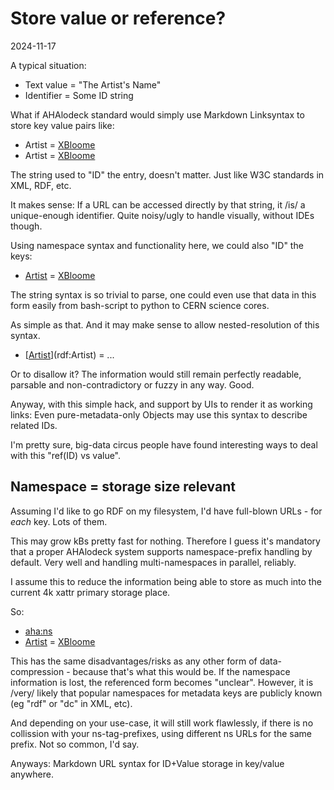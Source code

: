 # Store value or reference?

2024-11-17

A typical situation:

  * Text value = "The Artist's Name"
  * Identifier = Some ID string

What if AHAlodeck standard would simply use Markdown Linksyntax to store key value pairs like:

  * Artist = [XBloome](http://www.xbloome.com/)
  * Artist = [XBloome](Q1234777)
 
The string used to "ID" the entry, doesn't matter.
Just like W3C standards in XML, RDF, etc.

It makes sense:
If a URL can be accessed directly by that string, it /is/ a unique-enough identifier.
Quite noisy/ugly to handle visually, without IDEs though.

Using namespace syntax and functionality here, we could also "ID" the keys:

  * [Artist](rdf:Artist) = [XBloome](http://www.xbloome.com/)

The string syntax is so trivial to parse, one could even use that data in this form easily from bash-script to python to CERN science cores.


As simple as that.
And it may make sense to allow nested-resolution of this syntax.

  * [[Artist](wikipedia:Artst)](rdf:Artist) = ...

Or to disallow it?
The information would still remain perfectly readable, parsable and non-contradictory or fuzzy in any way.
Good.


Anyway, with this simple hack, and support by UIs to render it as working links:
Even pure-metadata-only Objects may use this syntax to describe related IDs.


I'm pretty sure, big-data circus people have found interesting ways to deal with this "ref(ID) vs value".


## Namespace = storage size relevant

Assuming I'd like to go RDF on my filesystem, I'd have full-blown URLs - for *each* key.
Lots of them.

This may grow kBs pretty fast for nothing.
Therefore I guess it's mandatory that a proper AHAlodeck system supports namespace-prefix handling by default. Very well and handling multi-namespaces in parallel, reliably.

I assume this to reduce the information being able to store as much into the current 4k xattr primary storage place.


So:

  * [aha:ns](xb=http://www.xbloome.com/)
  * [Artist](rdf:Artist) = [XBloome](xb:about_us.html)

This has the same disadvantages/risks as any other form of data-compression - because that's what this would be.
If the namespace information is lost, the referenced form becomes "unclear". However, it is /very/ likely that popular namespaces for metadata keys are publicly known (eg "rdf" or "dc" in XML, etc).

And depending on your use-case, it will still work flawlessly, if there is no collission with your ns-tag-prefixes, using different ns URLs for the same prefix. Not so common, I'd say.


Anyways:
Markdown URL syntax for ID+Value storage in key/value anywhere.
